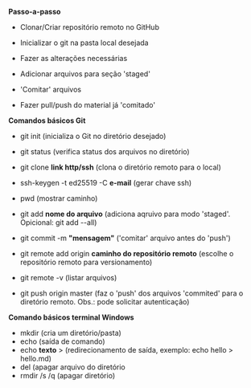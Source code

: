 **Passo-a-passo**

- Clonar/Criar repositório remoto no GitHub

- Inicializar o git na pasta local desejada

- Fazer as alterações necessárias

- Adicionar arquivos para seção 'staged'

- 'Comitar' arquivos

- Fazer pull/push do material já 'comitado'

  

**Comandos básicos Git**

- git init (inicializa o Git no diretório desejado)

- git status (verifica status dos arquivos no diretório)

- git clone **link http/ssh** (clona o diretório remoto para o local)

- ssh-keygen -t ed25519 -C **e-mail** (gerar chave ssh)

- pwd (mostrar caminho)

- git add **nome do arquivo** (adiciona aqruivo para modo 'staged'. Opicional: git add --all)

- git commit -m **"mensagem"** ('comitar' arquivo antes do 'push')

- git remote add origin **caminho do repositório remoto** (escolhe o repositório remoto para versionamento)

- git remote -v (listar arquivos)

- git push origin master (faz o 'push' dos arquivos 'commited' para o diretório remoto. Obs.: pode solicitar autenticação)

  

**Comando básicos terminal Windows**

- mkdir (cria um diretório/pasta)
- echo (saída de comando)
- echo **texto** > (redirecionamento de saída, exemplo: echo hello > hello.md)
- del (apagar arquivo do diretório
- rmdir /s /q (apagar diretório)